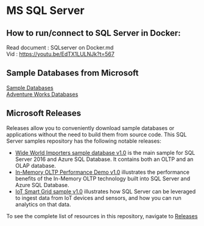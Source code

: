# MS SQL Server 
## How to run/connect to SQL Server in Docker: 
   Read document : SQLserver on Docker.md  
   Vid :  https://youtu.be/EdTX1LULNJk?t=567

## Sample Databases from Microsoft
  [Sample Databases](https://github.com/ed-chin-git/sql-server-samples/tree/master/samples/databases)  
  [Adventure Works Databases](https://github.com/Microsoft/sql-server-samples/releases/tag/adventureworks)

## Microsoft Releases

Releases allow you to conveniently download sample databases or applications without the need to build them from source code. This SQL Server samples repository has the following notable releases:

  - [Wide World Importers sample database v1.0](https://github.com/Microsoft/sql-server-samples/releases/tag/wide-world-importers-v1.0) is the main sample for SQL Server 2016 and Azure SQL Database. It contains both an OLTP and an OLAP database.
  - [In-Memory OLTP Performance Demo v1.0](https://github.com/Microsoft/sql-server-samples/releases/tag/in-memory-oltp-demo-v1.0) illustrates the performance benefits of the In-Memory OLTP technology built into SQL Server and Azure SQL Database.
  - [IoT Smart Grid sample v1.0](https://github.com/Microsoft/sql-server-samples/releases/tag/iot-smart-grid-v1.0) illustrates how SQL Server can be leveraged to ingest data from IoT devices and sensors, and how you can run analytics on that data.

To see the complete list of resources in this repository, navigate to [Releases](https://github.com/Microsoft/sql-server-samples/releases)